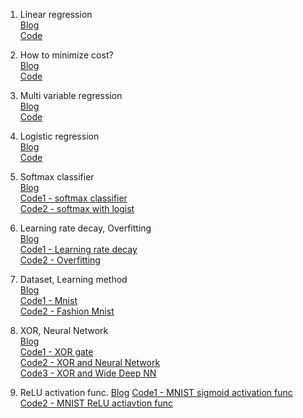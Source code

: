 1. Linear regression  
[Blog](https://www.notion.so/pervin0527/1-Regression-9e8bd24449d4406f92b7d1abd5086f7a)  
[Code](https://github.com/pervin0527/pervinco/blob/master/DL_Note/ch1_linear_regression.py)

2. How to minimize cost?  
[Blog](https://www.notion.so/pervin0527/2-How-to-minimize-cost-6d97fdea34ab491896be70db8aba5134)  
[Code](https://github.com/pervin0527/pervinco/blob/master/DL_Note/ch2_how_to_minimize_cost)

3. Multi variable regression  
[Blog](https://www.notion.so/pervin0527/3-Multi-variable-linear-regression-2614a84a256146d68bb1db9dbe1143c2)  
[Code](https://github.com/pervin0527/pervinco/blob/master/DL_Note/ch3_multi_variable_linear_regression.py)

4. Logistic regression  
[Blog](https://www.notion.so/pervin0527/4-Logistic-Regression-7edeb22f639f422d86fff1b619bbbd3c)  
[Code](https://github.com/pervin0527/pervinco/blob/master/DL_Note/ch4_logistic_regression.py)

5. Softmax classifier  
[Blog](https://www.notion.so/pervin0527/5-Softmax-930e1a4fd2014efa982a3a05ff633a6d)  
[Code1 - softmax classifier](https://github.com/pervin0527/pervinco/blob/master/DL_Note/ch5-1_softmax_classifier.py)  
[Code2 - softmax with logist](https://github.com/pervin0527/pervinco/blob/master/DL_Note/ch5-2_softmax_classification.py)

6. Learning rate decay, Overfitting  
[Blog](https://www.notion.so/pervin0527/6-Learning-rate-Decay-Overfitting-f693b91705fa486486fac18ae914d2ef)  
[Code1 - Learning rate decay](https://github.com/pervin0527/pervinco/blob/master/DL_Note/ch6-1_learning_rate.py)  
[Code2 - Overfitting](https://github.com/pervin0527/pervinco/blob/master/DL_Note/ch6-2_overfitting.py)

7. Dataset, Learning method  
[Blog](https://www.notion.so/pervin0527/7-Dataset-Training-cf8f60b405544b6eacaf67671e5613b5)  
[Code1 - Mnist](https://github.com/pervin0527/pervinco/blob/master/DL_Note/ch7-1_mnist_train.py)  
[Code2 - Fashion Mnist](https://github.com/pervin0527/pervinco/blob/master/DL_Note/ch7-2_fashion_mnist.py)

8. XOR, Neural Network  
[Blog](https://www.notion.so/pervin0527/8-Deep-Learning-40d45ad355504e4ab7f543c9360f50d0)  
[Code1 - XOR gate](https://github.com/pervin0527/pervinco/blob/master/DL_Note/ch8-1_XOR.py)  
[Code2 - XOR and Neural Network](https://github.com/pervin0527/pervinco/blob/master/DL_Note/ch8-2_XOR_Neural_network.py)  
[Code3 - XOR and Wide Deep NN](https://github.com/pervin0527/pervinco/blob/master/DL_Note/ch8-3_XOR_wide_deep_nn.py)

9. ReLU activation func.
[Blog](https://www.notion.so/pervin0527/9-ReLU-f211ee4e9da94e67a22749537a5c23ed)
[Code1 - MNIST sigmoid activation func](https://github.com/pervin0527/pervinco/blob/master/DL_Note/ch9-1_mnist_sigmoid.py)
[Code2 - MNIST ReLU actiavtion func](https://github.com/pervin0527/pervinco/blob/master/DL_Note/ch9-2_mnist_relu.py)